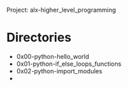 Project: alx-higher_level_programming

# Directories
* 0x00-python-hello_world
* 0x01-python-if_else_loops_functions
* 0x02-python-import_modules
* 